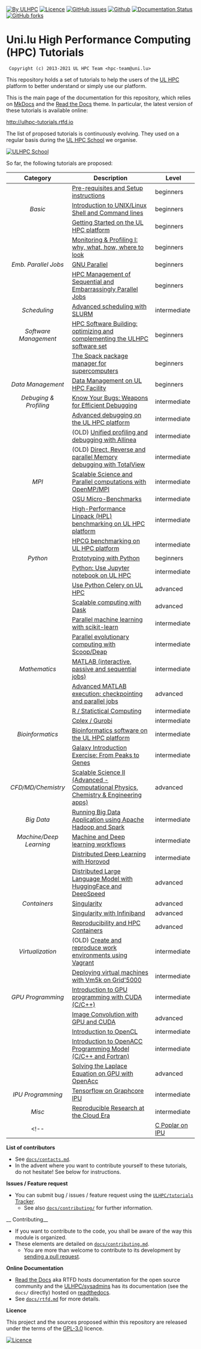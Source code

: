 [![By ULHPC](https://img.shields.io/badge/by-ULHPC-blue.svg)](https://hpc.uni.lu) [![Licence](https://img.shields.io/badge/license-GPL--3.0-blue.svg)](http://www.gnu.org/licenses/gpl-3.0.html) [![GitHub issues](https://img.shields.io/github/issues/ULHPC/tutorials.svg)](https://github.com/ULHPC/tutorials/issues/) [![Github](https://img.shields.io/badge/sources-github-green.svg)](https://github.com/ULHPC/tutorials/) [![Documentation Status](http://readthedocs.org/projects/ulhpc-tutorials/badge/?version=latest)](http://ulhpc-tutorials.readthedocs.io) [![GitHub forks](https://img.shields.io/github/stars/ULHPC/tutorials.svg?style=social&label=Star)](https://github.com/ULHPC/tutorials)

# Uni.lu High Performance Computing (HPC) Tutorials

     Copyright (c) 2013-2021 UL HPC Team <hpc-team@uni.lu>

This repository holds a set of tutorials to help the users of the [UL HPC](https://hpc.uni.lu) platform to better understand or simply use our platform.

This is the main page of the documentation for this repository, which relies on [MkDocs](http://www.mkdocs.org/) and the [Read the Docs](http://readthedocs.io) theme.
In particular, the latest version of these tutorials is available online:

<http://ulhpc-tutorials.rtfd.io>

The list of proposed tutorials is continuously evolving.
They used on a regular basis during the [UL HPC School](https://hpc.uni.lu/education/hpcschool) we organise.

[![ULHPC School](https://img.shields.io/badge/event-ULHPC--School--2021-green)](hpc-school.md)

So far, the following tutorials are proposed:

| **Category**            | **Description**                                                                                       | **Level**      |
| :----------:            | ----------------------------------------------------------------------------                          | -------------- |
|                         | [Pre-requisites and Setup instructions](setup/preliminaries/)                                         | beginners      |
| _Basic_                 | [Introduction to UNIX/Linux Shell and Command lines](linux-shell/)                                    | beginners      |
|                         | [Getting Started on the UL HPC platform](beginners/)                                                  | beginners      |
|                         | [Monitoring & Profiling I: why, what, how, where to look](basic/monitoring/)                          | beginners      |
| _Emb. Parallel Jobs_    | [GNU Parallel](sequential/manytasks-manynodes2/)                                                      | beginners      |
|                         | [HPC Management of Sequential and Embarrassingly Parallel Jobs](sequential/basics/)                   | beginners      |
| _Scheduling_            | [Advanced scheduling with SLURM](scheduling/advanced/)                                                | intermediate   |
| _Software Management_   | [HPC Software Building: optimizing and complementing the ULHPC software set](tools/easybuild/)        | beginners      |
|                         | [The Spack package manager for supercomputers](tools/spack/)                                          | beginners      |
| _Data Management_       | [Data Management on UL HPC Facility](data/)                                                           | beginners      |
| _Debuging & Profiling_  | [Know Your Bugs: Weapons for Efficient Debugging](debugging/basics/)                                  | intermediate   |
|                         | [Advanced debugging on the UL HPC platform](debugging/advanced/)                                      | intermediate   |
|                         | (OLD) [Unified profiling and debugging with Allinea](advanced/Allinea/)                               | intermediate   |
|                         | (OLD) [Direct,  Reverse and parallel Memory debugging with TotalView](advanced/TotalView/)            | intermediate   |
| _MPI_                   | [Scalable Science and Parallel computations with OpenMP/MPI](parallel/basics/)                        | intermediate   |
|                         | [OSU Micro-Benchmarks](parallel/mpi/OSU_MicroBenchmarks/)                                             | intermediate   |
|                         | [High-Performance Linpack (HPL) benchmarking on UL HPC platform](parallel/mpi/HPL/)                   | intermediate   |
|                         | [HPCG benchmarking on UL HPC platform](parallel/hybrid/HPCG/)                                         | intermediate   |
| _Python_                | [Prototyping with Python](python/basics/)                                                             | beginners      |
|                         | [Python: Use Jupyter notebook on UL HPC](python/advanced/jupyter)                                     | intermediate   |
|                         | [Use Python Celery on UL HPC](python/advanced/celery/)                                                | advanced       |
|                         | [Scalable computing with Dask](python/advanced/dask-ml/)                                              | advanced       |
|                         | [Parallel machine learning with scikit-learn](python/advanced/scikit-learn)                           | intermediate   |
|                         | [Parallel evolutionary computing with Scoop/Deap](python/advanced/scoop-deap)                         | intermediate   |
| _Mathematics_           | [MATLAB (interactive, passive and sequential jobs)](maths/matlab/basics/)                             | intermediate   |
|                         | [Advanced MATLAB execution: checkpointing and parallel jobs](maths/matlab/advanced/)                  | advanced       |
|                         | [R / Statictical Computing](maths/R/)                                                                 | intermediate   |
|                         | [Cplex / Gurobi](maths/Cplex-Gurobi/)                                                                 | intermediate   |
| _Bioinformatics_        | [Bioinformatics software on the UL HPC platform](bio/basics/)                                         | intermediate   |
|                         | [Galaxy Introduction Exercise: From Peaks to Genes](bio/galaxy/)                                      | intermediate   |
| _CFD/MD/Chemistry_      | [Scalable Science II (Advanced - Computational Physics, Chemistry & Engineering apps)](multiphysics/) | advanced       |
| _Big Data_              | [Running Big Data Application using Apache Hadoop and Spark ](bigdata/)                               | intermediate   |
| _Machine/Deep Learning_ | [Machine and Deep learning workflows](deep_learning/)                                                 | intermediate   |
|                         | [Distributed Deep Learning with Horovod](deep_learning/horovod/)                                      | intermediate   |
|                         | [Distributed Large Language Model with HuggingFace and DeepSpeed](deep_learning/huggingface/)         | advanced       |
| _Containers_            | [Singularity](containers/singularity/)                                                                | advanced       |
|                         | [Singularity with Infiniband](containers/singularity-inf/)                                            | advanced       |
|                         | [Reproducibility and HPC Containers ](containers/ULHPC-containers/)                                   | advanced       |
| _Virtualization_        | (OLD) [Create and reproduce work environments using Vagrant](advanced/Vagrant/)                       | intermediate   |
|                         | [Deploying virtual machines with Vm5k on Grid'5000](advanced/vm5k/)                                   | intermediate   |
| _GPU Programming_       | [Introduction to GPU programming with CUDA (C/C++)](cuda/)                                            | intermediate   |
|                         | [Image Convolution with GPU and CUDA](cuda/exercises/convolution/)                                    | advanced       |
|                         | [Introduction to OpenCL](gpu/opencl/)                                                                 | intermediate   |
|                         | [Introduction to OpenACC Programming Model (C/C++ and Fortran)](gpu/openacc/basics/)                  | intermediate   |
|                         | [Solving the Laplace Equation on GPU with OpenAcc](gpu/openacc/laplace/)                              | advanced       |
| _IPU Programming_       | [Tensorflow on Graphcore IPU](experimental_hardware/graphcore_ipu/machine_learning/)                  | intermediate   |
| _Misc_                  | [Reproducible Research at the Cloud Era](misc/reproducible-research/)                                 | intermediate   |
<!-- |                         | [C Poplar on IPU](experimental_hardware/graphcore_ipu/c_poplar/)                                      | intermediate   | -->

__List of contributors__

* See [`docs/contacts.md`](contacts.md).
* In the advent where you want to contribute yourself to these tutorials, do not hesitate! See below for instructions.

__Issues / Feature request__

* You can submit bug / issues / feature request using the [`ULHPC/tutorials` Tracker](https://github.com/ULHPC/tutorials/issues).
    - See also [`docs/contributing/`](docs/contributing/) for further information.

__ Contributing__

* If you want to contribute to the code, you shall be aware of the way this module is organized.
* These elements are detailed on [`docs/contributing.md`](contributing.md).
    - You are more than welcome to contribute to its development by [sending a pull request](https://help.github.com/articles/using-pull-requests).

__Online Documentation__

* [Read the Docs](https://readthedocs.org/) aka RTFD hosts documentation for the open source community and the [ULHPC/sysadmins](https://github.com/ULHPC/tutorials) has its documentation (see the `docs/` directly) hosted on [readthedocs](http://ulhpc-tutorials.rtfd.org).
* See [`docs/rtfd.md`](rtfd.md) for more details.

__Licence__

This project and the sources proposed within this repository are released under the terms of the [GPL-3.0](LICENCE) licence.

[![Licence](https://www.gnu.org/graphics/gplv3-88x31.png)](LICENSE)
